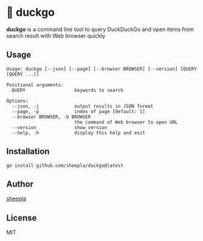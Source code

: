 # 🦆 duckgo

**duckgo** is a command line tool to query DuckDuckGo and open items from search result with Web browser quickly

## Usage

```
Usage: duckgo [--json] [--page] [--browser BROWSER] [--version] [QUERY [QUERY ...]]

Positional arguments:
  QUERY                  keywords to search

Options:
  --json, -j             output results in JSON format
  --page, -p             index of page [default: 1]
  --browser BROWSER, -b BROWSER
                         the command of Web browser to open URL
  --version              show version
  --help, -h             display this help and exit
```

## Installation

```
go install github.com/sheepla/duckgo@latest
```

## Author

[sheepla](https://github.com/sheepla)

## License

MIT

